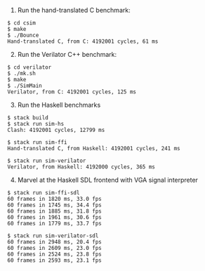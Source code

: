 1. Run the hand-translated C benchmark:

```
$ cd csim
$ make
$ ./Bounce
Hand-translated C, from C: 4192001 cycles, 61 ms
```

2. Run the Verilator C++ benchmark:

```
$ cd verilator
$ ./mk.sh
$ make
$ ./SimMain
Verilator, from C: 4192001 cycles, 125 ms
```

3. Run the Haskell benchmarks

```
$ stack build
$ stack run sim-hs
Clash: 4192001 cycles, 12799 ms

$ stack run sim-ffi
Hand-translated C, from Haskell: 4192001 cycles, 241 ms

$ stack run sim-verilator
Verilator, from Haskell: 4192000 cycles, 365 ms
```

4. Marvel at the Haskell SDL frontend with VGA signal interpreter

```
$ stack run sim-ffi-sdl
60 frames in 1820 ms, 33.0 fps
60 frames in 1745 ms, 34.4 fps
60 frames in 1885 ms, 31.8 fps
60 frames in 1961 ms, 30.6 fps
60 frames in 1779 ms, 33.7 fps

$ stack run sim-verilator-sdl
60 frames in 2948 ms, 20.4 fps
60 frames in 2609 ms, 23.0 fps
60 frames in 2524 ms, 23.8 fps
60 frames in 2593 ms, 23.1 fps
```
